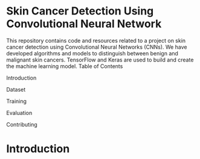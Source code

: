 # Skin Cancer Detection Using Convolutional Neural Network
This repository contains code and resources related to a project on skin cancer detection using Convolutional Neural Networks (CNNs). We have developed algorithms and models to distinguish between benign and malignant skin cancers. TensorFlow and Keras are used to build and create the machine learning model.
Table of Contents

Introduction

Dataset

Training

Evaluation

Contributing

# Introduction

